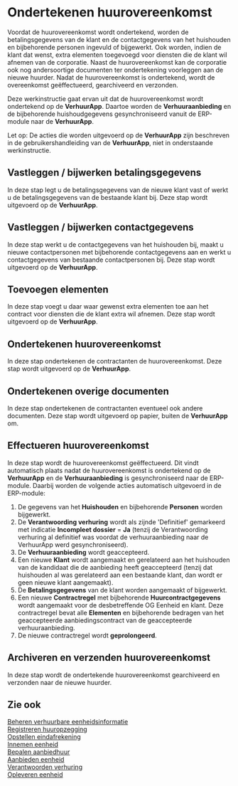 # Ondertekenen huurovereenkomst

Voordat de huurovereenkomst wordt ondertekend, worden de betalingsgegevens van de klant en de contactgegevens van het huishouden en bijbehorende personen ingevuld of bijgewerkt. Ook worden, indien de klant dat wenst, extra elementen toegevoegd voor diensten die de klant wil afnemen van de corporatie. Naast de huurovereenkomst kan de corporatie ook nog andersoortige documenten ter ondertekening voorleggen aan de nieuwe huurder. Nadat de huurovereenkomst is ondertekend, wordt de overeenkomst geëffectueerd, gearchiveerd en verzonden.

Deze werkinstructie gaat ervan uit dat de huurovereenkomst wordt ondertekend op de **VerhuurApp**. Daartoe worden de **Verhuuraanbieding** en de bijbehorende huishoudgegevens gesynchroniseerd vanuit de ERP-module naar de **VerhuurApp**.

Let op: De acties die worden uitgevoerd op de **VerhuurApp** zijn beschreven in de gebruikershandleiding van de **VerhuurApp**, niet in onderstaande werkinstructie.

## Vastleggen / bijwerken betalingsgegevens

In deze stap legt u de betalingsgegevens van de nieuwe klant vast of werkt u de betalingsgegevens van de bestaande klant bij. Deze stap wordt uitgevoerd op de **VerhuurApp**.

## Vastleggen / bijwerken contactgegevens

In deze stap werkt u de contactgegevens van het huishouden bij, maakt u nieuwe contactpersonen met bijbehorende contactgegevens aan en werkt u contactgegevens van bestaande contactpersonen bij. Deze stap wordt uitgevoerd op de **VerhuurApp**.

## Toevoegen elementen

In deze stap voegt u daar waar gewenst extra elementen toe aan het contract voor diensten die de klant extra wil afnemen. Deze stap wordt uitgevoerd op de **VerhuurApp**.  

## Ondertekenen huurovereenkomst

In deze stap ondertekenen de contractanten de huurovereenkomst. Deze stap wordt uitgevoerd op de **VerhuurApp**.  

## Ondertekenen overige documenten

In deze stap ondertekenen de contractanten eventueel ook andere documenten. Deze stap wordt uitgevoerd op papier, buiten de **VerhuurApp** om.

## Effectueren huurovereenkomst

In deze stap wordt de huurovereenkomst geëffectueerd. Dit vindt automatisch plaats nadat de huurovereenkomst is ondertekend op de **VerhuurApp** en de **Verhuuraanbieding** is gesynchroniseerd naar de ERP-module. Daarbij worden de volgende acties automatisch uitgevoerd in de ERP-module:

1. De gegevens van het **Huishouden** en bijbehorende **Personen** worden bijgewerkt.
2. De **Verantwoording verhuring** wordt als zijnde 'Definitief' gemarkeerd met indicatie **Incompleet dossier** = **Ja** (tenzij de Verantwoording verhuring al definitief was voordat de verhuuraanbieding naar de VerhuurApp werd gesynchroniseerd).  
3. De **Verhuuraanbieding** wordt geaccepteerd.
4. Een nieuwe **Klant** wordt aangemaakt en gerelateerd aan het huishouden van de kandidaat die de aanbieding heeft geaccepteerd (tenzij dat huishouden al was gerelateerd aan een bestaande klant, dan wordt er geen nieuwe klant aangemaakt).  
5. De **Betalingsgegevens** van de klant worden aangemaakt of bijgewerkt.
6. Een nieuwe **Contractregel** met bijbehorende **Huurcontractgegevens** wordt aangemaakt voor de desbetreffende OG Eenheid en klant. Deze contractregel bevat alle **Elementen** en bijbehorende bedragen van het geaccepteerde aanbiedingscontract van de geaccepteerde verhuuraanbieding.
7. De nieuwe contractregel wordt **geprolongeerd**.

## Archiveren en verzenden huurovereenkomst

In deze stap wordt de ondertekende huurovereenkomst gearchiveerd en verzonden naar de nieuwe huurder.

## Zie ook

[Beheren verhuurbare eenheidsinformatie](../beheren-verhuurbare-eenheidsinformatie/)  
[Registreren huuropzegging](../registreren-huuropzegging/)  
[Opstellen eindafrekening](../opstellen-eindafrekening/)  
[Innemen eenheid](../innemen-eenheid/)  
[Bepalen aanbiedhuur](../bepalen-aanbiedhuur/)  
[Aanbieden eenheid](../aanbieden-eenheid/)  
[Verantwoorden verhuring](../verantwoorden-verhuring/)  
[Opleveren eenheid](../opleveren-eenheid/)
